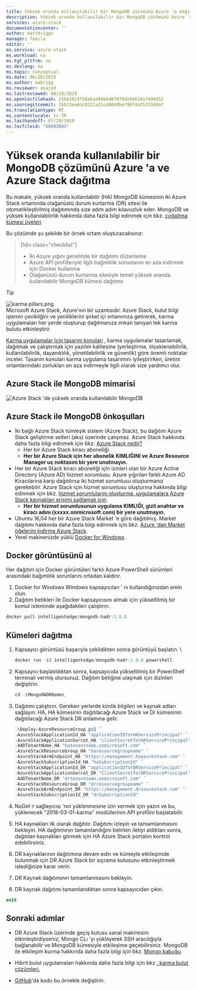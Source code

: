 ```yaml
---
title: Yüksek oranda kullanılabilir bir MongoDB çözümünü Azure 'a dağıtma ve Azure Stack | Microsoft Docs
description: Yüksek oranda kullanılabilir bir MongoDB çözümünü Azure 'a ve Azure Stack dağıtmayı öğrenin
services: azure-stack
documentationcenter: ''
author: mattbriggs
manager: femila
editor: ''
ms.service: azure-stack
ms.workload: na
ms.tgt_pltfrm: na
ms.devlang: na
ms.topic: conceptual
ms.date: 06/20/2019
ms.author: mabrigg
ms.reviewer: anajod
ms.lastreviewed: 06/20/2019
ms.openlocfilehash: 25be3914f58abad44b64870f9da94610a7498d52
ms.sourcegitcommit: 35b13ea6dc0221a15cd0840be796f4af5370ddaf
ms.translationtype: MT
ms.contentlocale: tr-TR
ms.lasthandoff: 07/29/2019
ms.locfileid: "68603043"
---
```

# <a name="deploy-a-highly-available-mongodb-solution-to-azure-and-azure-stack"></a>Yüksek oranda kullanılabilir bir MongoDB çözümünü Azure 'a ve Azure Stack dağıtma

Bu makale, yüksek oranda kullanılabilir (HA) MongoDB kümesinin iki Azure Stack ortamında olağanüstü durum kurtarma (DR) sitesi ile otomatikleştirilmiş dağıtımında size adım adım kılavuzluk eder. MongoDB ve yüksek kullanılabilirlik hakkında daha fazla bilgi edinmek için bkz. [çoğaltma kümesi üyeleri](https://docs.mongodb.com/manual/core/replica-set-members/).

Bu çözümde şu şekilde bir örnek ortam oluşturacaksınız:

> [!div class="checklist"]
> - İki Azure yığını genelinde bir dağıtımı düzenleme
> - Azure API profilleriyle ilgili bağımlılık sorunlarını en aza indirmek için Docker kullanma
> - Olağanüstü durum kurtarma sitesiyle temel yüksek oranda kullanılabilir MongoDB kümesi dağıtma


> [!Tip]  
> ![karma pillars.png](./media/azure-stack-solution-cloud-burst/hybrid-pillars.png)  
> Microsoft Azure Stack, Azure'nın bir uzantısıdır. Azure Stack, bulut bilgi işlemin çevikliğini ve yeniliklerini şirket içi ortamınıza getirerek, karma uygulamaları her yerde oluşturup dağıtmanıza imkan tanıyan tek karma bulutu etkinleştirir.  
> 
> [Karma uygulamalar Için tasarım konuları](azure-stack-edge-pattern-overview.md) , karma uygulamalar tasarlamak, dağıtmak ve çalıştırmak için yazılım kalitesine (yerleştirme, ölçeklenebilirlik, kullanılabilirlik, dayanıklılık, yönetilebilirlik ve güvenlik) göre önemli noktalar inceler. Tasarım konuları karma uygulama tasarımını iyileştirirken, üretim ortamlarındaki zorlukları en aza indirmeyle ilgili olarak size yardımcı olur.



## <a name="architecture-for-mongodb-with-azure-stack"></a>Azure Stack ile MongoDB mimarisi

![Azure Stack 'de yüksek oranda kullanılabilir MongoDB](media/azure-stack-solution-mongdb-ha/image1.png)

## <a name="prerequisites-for-mongodb-with-azure-stack"></a>Azure Stack ile MongoDB önkoşulları

  - İki bağlı Azure Stack tümleşik sistem (Azure Stack), bu dağıtım Azure Stack geliştirme setleri (aks) üzerinde çalışmaz. Azure Stack hakkında daha fazla bilgi edinmek için bkz. [Azure Stack nedir?](https://azure.microsoft.com/overview/azure-stack/)
      - Her bir Azure Stack kiracı aboneliği.    
      - **Her bir Azure Stack için her abonelik KIMLIĞINI ve Azure Resource Manager uç noktasını bir yere unutmayın.**
  - Her bir Azure Stack kiracı aboneliği için izinleri olan bir Azure Active Directory (Azure AD) hizmet sorumlusu. Azure yığınları farklı Azure AD Kiracılarına karşı dağıtılırsa iki hizmet sorumlusu oluşturmanız gerekebilir. Azure Stack için hizmet sorumlusu oluşturma hakkında bilgi edinmek için bkz. [hizmet sorumlularını oluşturma, uygulamalara Azure Stack kaynakları erişimi sağlamak için](https://docs.microsoft.com/azure-stack/user/azure-stack-create-service-principals).    
      - **Her bir hizmet sorumlusunun uygulama KIMLIĞI, gizli anahtar ve kiracı adını (xxxxx.onmicrosoft.com) bir yere unutmayın.**
  - Ubuntu 16,04 her bir Azure Stack Market 'e göre dağıtılmış. Market dağıtımı hakkında daha fazla bilgi edinmek için bkz. [Azure 'dan Market öğelerini indirme Azure Stack](https://docs.microsoft.com/azure-stack/operator/azure-stack-download-azure-marketplace-item).
  - Yerel makinenizde yüklü [Docker for Windows](https://docs.docker.com/docker-for-windows/) .

## <a name="get-the-docker-image"></a>Docker görüntüsünü al

Her dağıtım için Docker görüntüleri farklı Azure PowerShell sürümleri arasındaki bağımlılık sorunlarını ortadan kaldırır.
1.  Docker for Windows Windows kapsayıcıları ' nı kullandığınızdan emin olun.
2.  Dağıtım betikleri ile Docker kapsayıcısını almak için yükseltilmiş bir komut isteminde aşağıdakileri çalıştırın.
```powershell  
docker pull intelligentedge/mongodb-hadr:1.0.0
```

## <a name="deploy-the-clusters"></a>Kümeleri dağıtma

1.  Kapsayıcı görüntüsü başarıyla çekildikten sonra görüntüyü başlatın. \

    ```powershell  
    docker run -it intelligentedge/mongodb-hadr:1.0.0 powershell
    ```

2.  Kapsayıcı başlatıldıktan sonra, kapsayıcıda yükseltilmiş bir PowerShell terminali vermiş olursunuz. Dağıtım betiğine ulaşmak için dizinleri değiştirin.

    ```powershell  
    cd .\MongoHADRDemo\
    ```

3.  Dağıtımı çalıştırın. Gereken yerlerde kimlik bilgileri ve kaynak adları sağlayın. HA, HA kümesinin dağıtılacağı Azure Stack ve Dr kümesinin dağıtılacağı Azure Stack DR anlamına gelir.

    ```powershell
    .\Deploy-AzureResourceGroup.ps1 `
    -AzureStackApplicationId_HA "applicationIDforHAServicePrincipal" `
    -AzureStackApplicationSercet_HA "clientSecretforHAServicePrincipal" `
    -AADTenantName_HA "hatenantname.onmicrosoft.com" `
    -AzureStackResourceGroup_HA "haresourcegroupname" `
    -AzureStackArmEndpoint_HA "https://management.haazurestack.com" `
    -AzureStackSubscriptionId_HA "haSubscriptionId" `
    -AzureStackApplicationId_DR "applicationIDforDRServicePrincipal" `
    -AzureStackApplicationSercet_DR "ClientSecretforDRServicePrincipal" `
    -AADTenantName_DR "drtenantname.onmicrosoft.com" `
    -AzureStackResourceGroup_DR "drresourcegroupname" `
    -AzureStackArmEndpoint_DR "https://management.drazurestack.com" `
    -AzureStackSubscriptionId_DR "drSubscriptionId"
    ```

4.  NuGet `Y` sağlayıcısı 'nın yüklenmesine izin vermek için yazın ve bu, yüklenecek "2018-03-01-karma" modüllerinin API profilini başlatabilir.

5.  HA kaynakları ilk olarak dağıtılır. Dağıtımı izleyin ve tamamlanmasını bekleyin. HA dağıtımının tamamlandığını belirten iletiyi aldıktan sonra, dağıtılan kaynakları görmek için HA Azure Stack portalını kontrol edebilirsiniz. 

6.  DR kaynaklarının dağıtımına devam edin ve kümeyle etkileşimde bulunmak için DR Azure Stack bir sıçrama kutusunu etkinleştirmek istediğinize karar verin.

7.  DR Kaynak dağıtımının tamamlanmasını bekleyin.

8.  DR kaynak dağıtımı tamamlandıktan sonra kapsayıcıdan çıkın.

  ```powershell
  exit
  ```

## <a name="next-steps"></a>Sonraki adımlar

  - DR Azure Stack üzerinde geçiş kutusu sanal makinesini etkinleştirdiyseniz, Mongo CLı 'yı yükleyerek SSH aracılığıyla bağlanabilir ve MongoDB kümesiyle etkileşime geçebilirsiniz. MongoDB ile etkileşim kurma hakkında daha fazla bilgi için bkz. [Mongo kabuğu](https://docs.mongodb.com/manual/mongo/).

  - Hibrit bulut uygulamaları hakkında daha fazla bilgi için bkz [. karma bulut çözümleri.](https://aka.ms/azsdevtutorials)

  - [GitHub](https://github.com/Azure-Samples/azure-intelligent-edge-patterns)'da kodu bu örnekle değiştirin.
